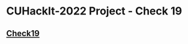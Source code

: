 # CUHackIt-2022 Project - Check 19

## [Check19](https://devpost.com/software/cuhackit-2022?ref_content=my-projects-tab&ref_feature=my_projects)
